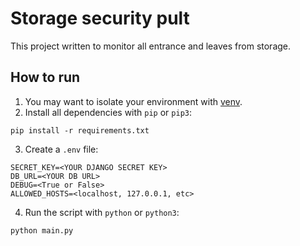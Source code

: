 # Storage security pult
This project written to monitor all entrance and leaves from storage.

## How to run
1. You may want to isolate your environment with [venv](https://docs.python.org/3/library/venv.html).
2. Install all dependencies with `pip` or `pip3`:
```
pip install -r requirements.txt
```
3. Create a `.env` file:
```
SECRET_KEY=<YOUR DJANGO SECRET KEY>
DB_URL=<YOUR DB URL>
DEBUG=<True or False>
ALLOWED_HOSTS=<localhost, 127.0.0.1, etc>
```
4. Run the script with `python` or `python3`:
```
python main.py
```